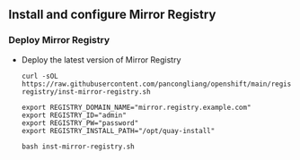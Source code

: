 ## Install and configure Mirror Registry

### Deploy Mirror Registry

* Deploy the latest version of Mirror Registry
  ```
  curl -sOL https://raw.githubusercontent.com/pancongliang/openshift/main/registry/mirror-registry/inst-mirror-registry.sh

  export REGISTRY_DOMAIN_NAME="mirror.registry.example.com"
  export REGISTRY_ID="admin"
  export REGISTRY_PW="password"
  export REGISTRY_INSTALL_PATH="/opt/quay-install"
  
  bash inst-mirror-registry.sh
  ```

